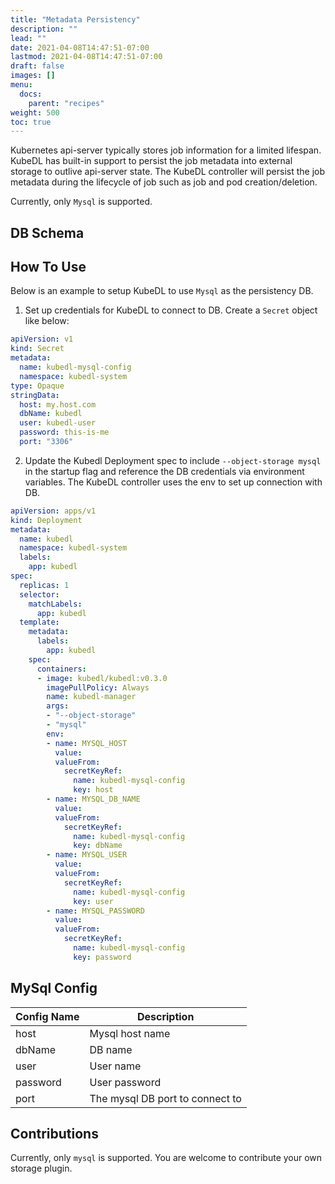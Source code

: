```yaml
---
title: "Metadata Persistency"
description: ""
lead: ""
date: 2021-04-08T14:47:51-07:00
lastmod: 2021-04-08T14:47:51-07:00
draft: false
images: []
menu:
  docs:
    parent: "recipes"
weight: 500
toc: true
---
```


Kubernetes api-server typically stores job information for a limited lifespan. KubeDL has built-in support to persist the
job metadata into external storage to outlive api-server state.
The KubeDL controller will persist the job metadata during the lifecycle of job such as job and pod creation/deletion.

Currently, only `Mysql` is supported.

## DB Schema

## How To Use
Below is an example to setup KubeDL to use `Mysql` as the persistency DB.

1. Set up credentials for KubeDL to connect to DB. Create a `Secret` object like below:

```yaml
apiVersion: v1
kind: Secret
metadata:
  name: kubedl-mysql-config
  namespace: kubedl-system
type: Opaque
stringData:
  host: my.host.com
  dbName: kubedl
  user: kubedl-user
  password: this-is-me
  port: "3306"
```

2. Update the Kubedl Deployment spec to include `--object-storage mysql` in the startup flag and reference the DB credentials
via environment variables. The KubeDL controller uses the env to set up connection with DB.

```yaml
apiVersion: apps/v1
kind: Deployment
metadata:
  name: kubedl
  namespace: kubedl-system
  labels:
    app: kubedl
spec:
  replicas: 1
  selector:
    matchLabels:
      app: kubedl
  template:
    metadata:
      labels:
        app: kubedl
    spec:
      containers:
      - image: kubedl/kubedl:v0.3.0
        imagePullPolicy: Always
        name: kubedl-manager
        args:
        - "--object-storage"
        - "mysql"
        env:
        - name: MYSQL_HOST
          value:
          valueFrom:
            secretKeyRef:
              name: kubedl-mysql-config
              key: host
        - name: MYSQL_DB_NAME
          value:
          valueFrom:
            secretKeyRef:
              name: kubedl-mysql-config
              key: dbName
        - name: MYSQL_USER
          value:
          valueFrom:
            secretKeyRef:
              name: kubedl-mysql-config
              key: user
        - name: MYSQL_PASSWORD
          value:
          valueFrom:
            secretKeyRef:
              name: kubedl-mysql-config
              key: password
```


## MySql Config

| Config Name   |   Description    |
|------------- |-------------|
| host | Mysql host name |
| dbName | DB name|
| user | User name|
| password | User password|
| port | The mysql DB port to connect to |

## Contributions

Currently, only `mysql` is supported. You are welcome to contribute your own storage plugin.
